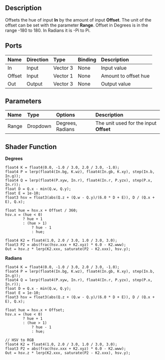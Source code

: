 ## Description

Offsets the hue of input **In** by the amount of input **Offset**. The unit of the offset can be set with the parameter **Range**. Offset in Degrees is in the range -180 to 180. In Radians it is -Pi to Pi.

## Ports

| Name        | Direction           | Type  | Binding | Description |
|:------------ |:-------------|:-----|:---|:---|
| In      | Input | Vector 3 | None | Input value |
| Offset      | Input | Vector 1 | None | Amount to offset hue |
| Out | Output      |    Vector 3 | None | Output value |

## Parameters

| Name        | Type           | Options  | Description |
|:------------ |:-------------|:-----|:---|
| Range      | Dropdown | Degrees, Radians | The unit used for the input **Offset** |

## Shader Function

**Degrees**

```
float4 K = float4(0.0, -1.0 / 3.0, 2.0 / 3.0, -1.0);
float4 P = lerp(float4(In.bg, K.wz), float4(In.gb, K.xy), step(In.b, In.g));
float4 Q = lerp(float4(P.xyw, In.r), float4(In.r, P.yzx), step(P.x, In.r));
float D = Q.x - min(Q.w, Q.y);
float E = 1e-10;
float3 hsv = float3(abs(Q.z + (Q.w - Q.y)/(6.0 * D + E)), D / (Q.x + E), Q.x);

float hue = hsv.x + Offset / 360;
hsv.x = (hue < 0)
        ? hue + 1
        : (hue > 1)
            ? hue - 1
            : hue;

float4 K2 = float4(1.0, 2.0 / 3.0, 1.0 / 3.0, 3.0);
float3 P2 = abs(frac(hsv.xxx + K2.xyz) * 6.0 - K2.www);
Out = hsv.z * lerp(K2.xxx, saturate(P2 - K2.xxx), hsv.y);
```

**Radians**

```
float4 K = float4(0.0, -1.0 / 3.0, 2.0 / 3.0, -1.0);
float4 P = lerp(float4(In.bg, K.wz), float4(In.gb, K.xy), step(In.b, In.g));
float4 Q = lerp(float4(P.xyw, In.r), float4(In.r, P.yzx), step(P.x, In.r));
float D = Q.x - min(Q.w, Q.y);
float E = 1e-10;
float3 hsv = float3(abs(Q.z + (Q.w - Q.y)/(6.0 * D + E)), D / (Q.x + E), Q.x);

float hue = hsv.x + Offset;
hsv.x = (hue < 0)
        ? hue + 1
        : (hue > 1)
            ? hue - 1
            : hue;

// HSV to RGB
float4 K2 = float4(1.0, 2.0 / 3.0, 1.0 / 3.0, 3.0);
float3 P2 = abs(frac(hsv.xxx + K2.xyz) * 6.0 - K2.www);
Out = hsv.z * lerp(K2.xxx, saturate(P2 - K2.xxx), hsv.y);
```